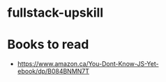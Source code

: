# fullstack-upskill

# Books to read

- https://www.amazon.ca/You-Dont-Know-JS-Yet-ebook/dp/B084BNMN7T